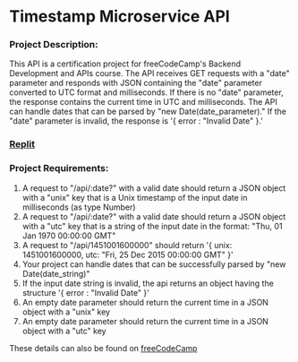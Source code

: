 # Timestamp Microservice API

### Project Description:
This API is a certification project for freeCodeCamp's Backend Development and APIs course. The API receives GET requests with a "date" parameter and responds with JSON containing the "date" parameter converted to UTC format and milliseconds. If there is no "date" parameter, the response contains the current time in UTC and milliseconds. The API can handle dates that can be parsed by "new Date(date_parameter)." If the "date" parameter is invalid, the response is '{ error : "Invalid Date" }.'

### [Replit](https://replit.com/@OsahonOjo/fCC-apis-project-timestamp)

### Project Requirements:
1. A request to "/api/:date?" with a valid date should return a JSON object with a "unix" key that is a Unix timestamp of the input date in milliseconds (as type Number)
2. A request to "/api/:date?" with a valid date should return a JSON object with a "utc" key that is a string of the input date in the format: "Thu, 01 Jan 1970 00:00:00 GMT"
3. A request to "/api/1451001600000" should return '{ unix: 1451001600000, utc: "Fri, 25 Dec 2015 00:00:00 GMT" }'
4. Your project can handle dates that can be successfully parsed by "new Date(date_string)"
5. If the input date string is invalid, the api returns an object having the structure '{ error : "Invalid Date" }'
6. An empty date parameter should return the current time in a JSON object with a "unix" key
7. An empty date parameter should return the current time in a JSON object with a "utc" key

These details can also be found on [freeCodeCamp](https://www.freecodecamp.org/learn/apis-and-microservices/apis-and-microservices-projects/timestamp-microservice)

